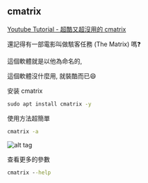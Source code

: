 ## cmatrix

[Youtube Tutorial - 超酷又超沒用的 cmatrix]()

還記得有一部電影叫做駭客任務 (The Matrix) 嗎:question:

這個軟體就是以他為命名的,

這個軟體沒什麼用, 就裝酷而已:smile:

安装 cmatrix

```cmd
sudo apt install cmatrix -y
```

使用方法超簡單

```cmd
cmatrix -a
```

![alt tag](https://i.imgur.com/89KIGdE.png)

查看更多的參數

```cmd
cmatrix --help
```

